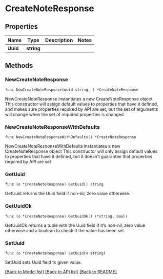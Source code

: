# CreateNoteResponse

## Properties

Name | Type | Description | Notes
------------ | ------------- | ------------- | -------------
**Uuid** | **string** |  | 

## Methods

### NewCreateNoteResponse

`func NewCreateNoteResponse(uuid string, ) *CreateNoteResponse`

NewCreateNoteResponse instantiates a new CreateNoteResponse object
This constructor will assign default values to properties that have it defined,
and makes sure properties required by API are set, but the set of arguments
will change when the set of required properties is changed

### NewCreateNoteResponseWithDefaults

`func NewCreateNoteResponseWithDefaults() *CreateNoteResponse`

NewCreateNoteResponseWithDefaults instantiates a new CreateNoteResponse object
This constructor will only assign default values to properties that have it defined,
but it doesn't guarantee that properties required by API are set

### GetUuid

`func (o *CreateNoteResponse) GetUuid() string`

GetUuid returns the Uuid field if non-nil, zero value otherwise.

### GetUuidOk

`func (o *CreateNoteResponse) GetUuidOk() (*string, bool)`

GetUuidOk returns a tuple with the Uuid field if it's non-nil, zero value otherwise
and a boolean to check if the value has been set.

### SetUuid

`func (o *CreateNoteResponse) SetUuid(v string)`

SetUuid sets Uuid field to given value.



[[Back to Model list]](../README.md#documentation-for-models) [[Back to API list]](../README.md#documentation-for-api-endpoints) [[Back to README]](../README.md)


